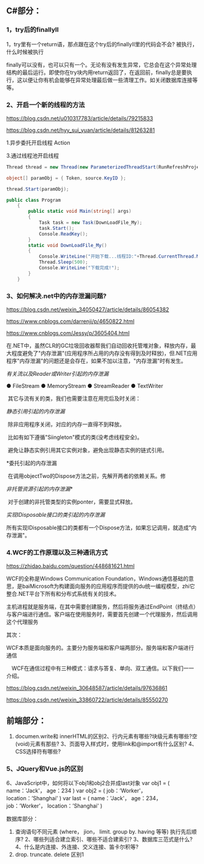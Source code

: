 



## C#部分：

### 1，try后的finallyⅡ

1，try里有一个return语，那点跟在这个try后的finallyⅡ里的代码会不会?
被执行，什么时候被执行



finally可以没有，也可以只有一个。无论有没有发生异常，它总会在这个异常处理结构的最后运行。即使你在try块内用return返回了，在返回前，finally总是要执行，这以便让你有机会能够在异常处理最后做一些清理工作。如关闭数据库连接等等。 



### 2、开启一个新的线程的方法

https://blog.csdn.net/u010317783/article/details/79215833

https://blog.csdn.net/hyy_sui_yuan/article/details/81263281



1.异步委托开启线程 Action

3.通过线程池开启线程

```csharp
Thread thread = new Thread(new ParameterizedThreadStart(RunRefreshProjectMoneyAndOtherMoney));

object[] paramObj = { Token, source.KeyID };

thread.Start(paramObj);
```



 

```csharp
public class Program
    {
        public static void Main(string[] args)
        {
            Task task = new Task(DownLoadFile_My);
            task.Start();
            Console.ReadKey();
        }
        static void DownLoadFile_My()
        {
            Console.WriteLine("开始下载...线程ID:"+Thread.CurrentThread.ManagedThreadId);
            Thread.Sleep(500);
            Console.WriteLine("下载完成!");
        }
    }
```







### 3、如何解决.net中的内存泄漏问题?

https://blog.csdn.net/weixin_34050427/article/details/86054382

https://www.cnblogs.com/darrenji/p/4650822.html

https://www.cnblogs.com/Jessy/p/3605404.html

在.NET中，虽然CLR的GC垃圾回收器帮我们自动回收托管堆对象，释放内存，最大程度避免了"内存泄漏"(应用程序所占用的内存没有得到及时释放)，但.NET应用程序"内存泄漏"的问题还是会存在，如果不加以注意，"内存泄漏"时有发生。

 

 *有关流以及Reader或Writer引起的内存泄漏*

● FileStream
● MemoryStream
● StreamReader
● TextWriter

​			其它与流有关的类，我们也需要注意在用完后及时关闭：



 *静态引用引起的内存泄漏*

​			除非应用程序关闭，对应的内存一直得不到释放。

​			比如有如下遵循"Siingleton"模式的类(没考虑线程安全)。

​			避免让静态实例引用其它实例对象，避免出现静态实例的链式引用。

*委托引起的内存泄漏

​			在调用objectTwo的Dispose方法之前，先解开两者的依赖关系。修

 *非托管资源引起的内存泄漏**

​			对于创建的非托管类型的实例ponter，需要显式释放。	

*实现IDisposable接口的类引起的内存泄漏*

 

所有实现IDisposable接口的类都有一个Dispose方法，如果忘记调用，就造成"内存泄漏"。

### 4.WCF的工作原理以及三种通讯方式

https://zhidao.baidu.com/question/448681621.html



WCF的全称是Windows Communication Foundation，Windows通信基础的意思，是baiMicrosoft为构建面向服务的应用程序而提供的du统一编程模型，zhi它整合.NET平台下所有和分布式系统有关的技术。

主机进程就是服务端，在其中需要创建服务，然后将服务通过EndPoint（终结点）与客户端进行通信。客户端在使用服务时，需要首先创建一个代理服务，然后调用这个代理服务



其次：

WCF本质是面向服务的。主要分为服务端和客户端两部分。服务端和客户端进行通信

　WCF在通信过程中有三种模式：请求与答复、单向、双工通信。以下我们一一介绍。

https://blog.csdn.net/weixin_30648587/article/details/97636861

https://blog.csdn.net/weixin_33860722/article/details/85550270





## 前端部分：

1. documen.write和 innerHTML的区别2、行内元素有哪些?块级元素有哪些?空(void)元素有那些?
  3、页面导入样式时，使用link和@import有什么区别?
  4、CSS选择符有哪些?

  

  

  

  ### 5、JQuery和Vue.js的区别

  6、JavaScript中，如何将以下obj1和obj2合并成last对象 var obj1 = ( name：’Jack'， age：234 )
  var obj2 = ( job：’Worker'， location：’Shanghai' )
  var last = ( name：'Jack'， age：234， job：’Worker'， location：’Shanghai' )

数据库部分：
1. 查询语句不同元素 (where， jion， limit. group by. having 等等) 执行先后顺序?
2、哪些列适合建立索引、哪些不适合建索引?
3、数据库三范式是什么?
4、什么是内连接、外连接、交义连接、笛卡尔积等?
5. drop. truncate. delete 区别1